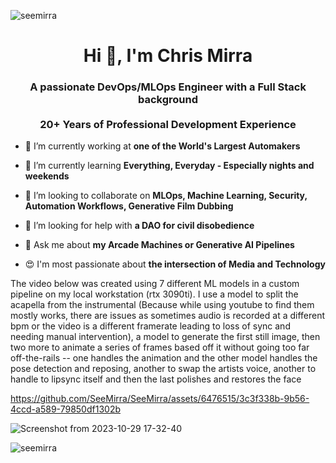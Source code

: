 <p align="left"> <img src="https://komarev.com/ghpvc/?username=seemirra&label=Profile%20views" alt="seemirra" /> </p>
<h1 align="center">Hi 👋, I'm Chris Mirra</h1>
<h3 align="center">A passionate DevOps/MLOps Engineer with a Full Stack background<br /><br />20+ Years of Professional Development Experience</h3>



- 🔭 I’m currently working at **one of the World's Largest Automakers**

- 🌱 I’m currently learning **Everything, Everyday - Especially nights and weekends**

- 👯 I’m looking to collaborate on **MLOps, Machine Learning, Security, Automation Workflows, Generative Film Dubbing**

- 🤝 I’m looking for help with **a DAO for civil disobedience**

- 💬 Ask me about **my Arcade Machines or Generative AI Pipelines**

- 😍 I'm most passionate about **the intersection of Media and Technology**

The video below was created using 7 different ML models in a custom pipeline on my local workstation (rtx 3090ti).
I use a model to split the acapella from the instrumental (Because while using youtube to find them mostly works, there are issues as sometimes audio is recorded at a different bpm or the video is a different framerate leading to loss of sync and needing manual intervention), a model to generate the first still image, then two more to animate a series of frames based off it without going too far off-the-rails -- one handles the animation and the other model handles the pose detection and reposing, another to swap the artists voice, another to handle to lipsync itself and then the last polishes and restores the face

https://github.com/SeeMirra/SeeMirra/assets/6476515/3c3f338b-9b56-4ccd-a589-79850df1302b



![Screenshot from 2023-10-29 17-32-40](https://github.com/SeeMirra/SeeMirra/assets/6476515/d4ccba53-3229-4228-9de5-eddb0a28da5c)





<p><img align="left" src="https://github-readme-stats.vercel.app/api/top-langs?username=seemirra&show_icons=true&locale=en&layout=compact" alt="seemirra" /></p>
